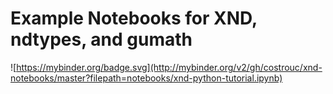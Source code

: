 # Example Notebooks for XND, ndtypes, and gumath

![https://mybinder.org/badge.svg](http://mybinder.org/v2/gh/costrouc/xnd-notebooks/master?filepath=notebooks/xnd-python-tutorial.ipynb)

